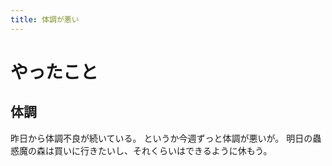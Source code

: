 ```yaml
---
title: 体調が悪い
---
```


# やったこと

## 体調

昨日から体調不良が続いている。
というか今週ずっと体調が悪いが。
明日の蟲惑魔の森は買いに行きたいし、それくらいはできるように休もう。
